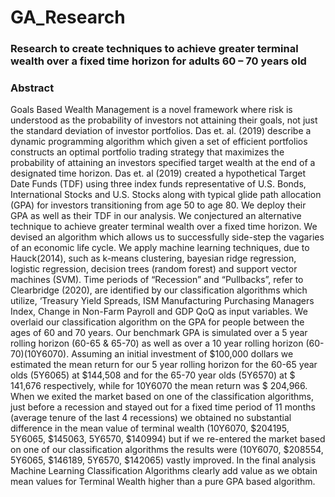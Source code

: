 # GA_Research
### Research to create techniques to achieve greater terminal wealth over a fixed time horizon for adults 60 – 70 years old

### Abstract 

Goals Based Wealth Management is a novel framework where risk is understood as the probability of investors not attaining their goals, not just the standard deviation of investor portfolios. Das et. al. (2019) describe a dynamic programming algorithm which given a set of efficient portfolios constructs an optimal portfolio trading strategy that maximizes the probability of attaining an investors specified target wealth at the end of a designated time horizon. Das et. al (2019) created a hypothetical Target Date Funds (TDF) using three index funds representative of U.S. Bonds, International Stocks and U.S. Stocks along with typical glide path allocation (GPA) for investors transitioning from age 50 to age 80. We deploy their GPA as well as their TDF in our analysis. We conjectured an alternative technique to achieve greater terminal wealth over a fixed time horizon. We devised an algorithm which allows us to successfully side-step the vagaries of an economic life cycle. We apply machine learning techniques, due to Hauck(2014), such as k-means clustering, bayesian ridge regression, logistic regression, decision trees (random forest) and support vector machines (SVM). Time periods of “Recession” and “Pullbacks”, refer to Clearbridge (2020), are identified by our classification algorithms which utilize, ‘Treasury Yield Spreads, ISM Manufacturing Purchasing Managers Index, Change in Non-Farm Payroll and GDP QoQ as input variables. We overlaid our classification algorithm on the GPA for people between the ages of 60 and 70 years. Our benchmark GPA is simulated over a 5 year rolling horizon (60-65 & 65-70) as well as over a 10 year rolling horizon (60-70)(10Y6070). Assuming an initial investment of $100,000 dollars we estimated the mean return for our 5 year rolling horizon for the 60-65 year olds (5Y6065) at $144,508 and for the 65-70 year olds (5Y6570) at $ 141,676 respectively, while for 10Y6070 the mean return was $ 204,966. When we exited the market based on one of the classification algorithms, just before a recession and stayed out for a fixed time period of 11 months (average tenure of the last 4 recessions) we obtained no substantial difference in the mean value of terminal wealth (10Y6070, $204195, 5Y6065, $145063, 5Y6570, $140994) but if we re-entered the market based on one of our classification algorithms the results were (10Y6070, $208554, 5Y6065, $146189, 5Y6570, $142065) vastly improved. In the final analysis Machine Learning Classification Algorithms clearly add value as we obtain mean values for Terminal Wealth higher than a pure GPA based algorithm.

